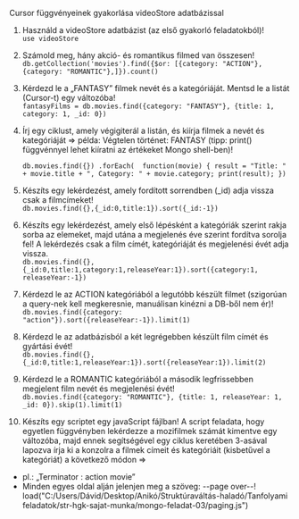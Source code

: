 Cursor függvényeinek gyakorlása videoStore adatbázissal

1. Használd a videoStore adatbázist (az első gyakorló feladatokból)!  
`use videoStore`

2. Számold meg, hány akció- és romantikus filmed van összesen!  
`db.getCollection('movies').find({$or: [{category: "ACTION"},{category: "ROMANTIC"},]}).count()`

3. Kérdezd le a „FANTASY” filmek nevét és a kategóriáját. Mentsd le a listát (Cursor-t) egy változóba!  
`fantasyFilms = db.movies.find({category: "FANTASY"}, {title: 1, category: 1, _id: 0})`

4. Írj egy ciklust, amely végigiterál a listán, és kiírja filmek a nevét és kategóriáját => példa: Végtelen történet: FANTASY (tipp: print() függvénnyel lehet kiíratni az értékeket Mongo shell-ben)!  

    `db.movies.find({})
    .forEach( 
        function(movie) {
            result = "Title: " + movie.title + ", Category: " + movie.category;
            print(result);
})`


5. Készíts egy lekérdezést, amely fordított sorrendben (_id) adja vissza csak a filmcímeket!  
`db.movies.find({},{_id:0,title:1}).sort({_id:-1})` 

6. Készíts egy lekérdezést, amely első lépésként a kategóriák szerint rakja sorba az elemeket, majd utána a megjelenés éve szerint fordítva sorolja fel! A lekérdezés csak a film címét, kategóriáját és megjelenési évét adja vissza.  
`db.movies.find({},{_id:0,title:1,category:1,releaseYear:1}).sort({category:1, releaseYear:-1})`

7. Kérdezd le az ACTION kategóriából a legutóbb készült filmet (szigorúan a query-nek kell megkeresnie, manuálisan kinézni a DB-ből nem ér)!  
`db.movies.find({category: "action"}).sort({releaseYear:-1}).limit(1)`  

8. Kérdezd le az adatbázisból a két legrégebben készült film címét és gyártási évét!  
`db.movies.find({},{_id:0,title:1,releaseYear:1}).sort({releaseYear:1}).limit(2)`

9. Kérdezd le a ROMANTIC kategóriából a második legfrissebben megjelent film nevét és megjelenési évét!  
`db.movies.find({category: "ROMANTIC"}, {title: 1, releaseYear: 1, _id: 0}).skip(1).limit(1)`  

10. Készíts egy scriptet egy javaScript fájlban! A script feladata, hogy egyetlen függvényben lekérdezze a mozifilmek számát kimentve egy változóba, majd ennek segítségével egy ciklus keretében 3-asával lapozva írja ki a konzolra a filmek címeit és kategóriáit (kisbetűvel a kategóriát) a következő módon =>
- pl.: „Terminator : action movie”
- Minden egyes oldal alján jelenjen meg a szöveg: --page over--!
load("C:/Users/Dávid/Desktop/Anikó/Struktúraváltás-haladó/Tanfolyami feladatok/str-hgk-sajat-munka/mongo-feladat-03/paging.js")